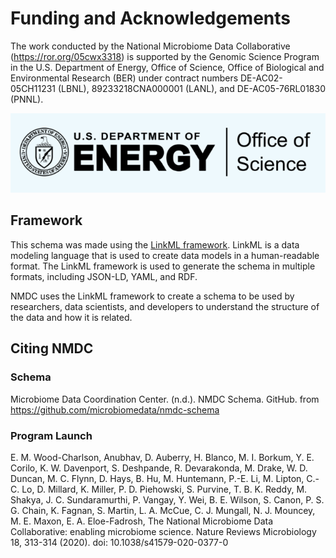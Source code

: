 # Funding and Acknowledgements

The work conducted by the National Microbiome Data Collaborative (https://ror.org/05cwx3318) is supported by the 
Genomic Science Program in the U.S. Department of Energy, Office of Science, Office of Biological and Environmental 
Research (BER) under contract numbers DE-AC02-05CH11231 (LBNL), 89233218CNA000001 (LANL), and DE-AC05-76RL01830 (PNNL).

![DOE_logo.png](images/DOE_logo.png)

## Framework

This schema was made using the [LinkML framework](https://github.com/biolink/biolinkml). LinkML is a data modeling language that is used to create data 
models in a human-readable format. The LinkML framework is used to generate the schema in multiple formats, 
including JSON-LD, YAML, and RDF.

NMDC uses the LinkML framework to create a schema to be used by researchers, data scientists, and developers to 
understand the structure of the data and how it is related.

## Citing NMDC

### Schema

Microbiome Data Coordination Center. (n.d.). NMDC Schema. GitHub. from https://github.com/microbiomedata/nmdc-schema

### Program Launch
E. M. Wood-Charlson, Anubhav, D. Auberry, H. Blanco, M. I. Borkum, Y. E. Corilo, K. W. Davenport, S. Deshpande, 
R. Devarakonda, M. Drake, W. D. Duncan, M. C. Flynn, D. Hays, B. Hu, M. Huntemann, P.-E. Li, M. Lipton, C.-C. Lo, 
D. Millard, K. Miller, P. D. Piehowski, S. Purvine, T. B. K. Reddy, M. Shakya, J. C. Sundaramurthi, P. Vangay, Y. Wei, 
B. E. Wilson, S. Canon, P. S. G. Chain, K. Fagnan, S. Martin, L. A. McCue, C. J. Mungall, N. J. Mouncey, M. E. Maxon, 
E. A. Eloe-Fadrosh, The National Microbiome Data Collaborative: enabling microbiome science. Nature Reviews 
Microbiology 18, 313-314 (2020). doi: 10.1038/s41579-020-0377-0